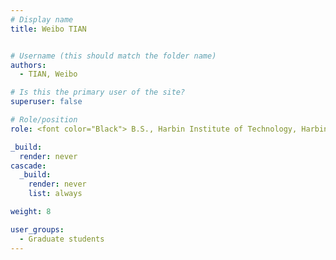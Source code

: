 ```yaml
---
# Display name
title: Weibo TIAN


# Username (this should match the folder name)
authors:
  - TIAN, Weibo

# Is this the primary user of the site?
superuser: false

# Role/position
role: <font color="Black"> B.S., Harbin Institute of Technology, Harbin, China <br/> E-mail wtianaf at connect.ust.hk</font>

_build:
  render: never
cascade:
  _build:
    render: never
    list: always

weight: 8

user_groups:
  - Graduate students
---
```

